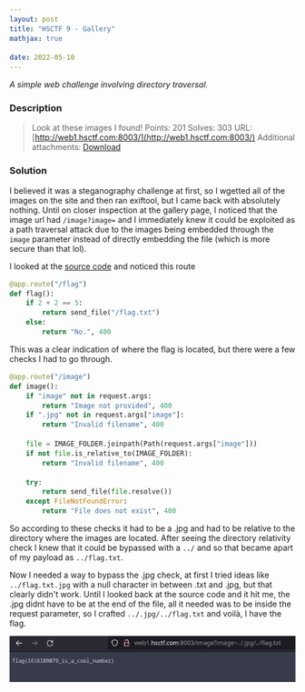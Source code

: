 ```yaml
---
layout: post
title: "HSCTF 9 - Gallery"
mathjax: true

date: 2022-05-10
---
```


*A simple web challenge involving directory traversal.*

<!--more-->

### Description
> Look at these images I found!
> Points: 201
> Solves: 303
> URL: [http://web1.hsctf.com:8003/](http://web1.hsctf.com:8003/)
> Additional attachments: [Download](https://hsctf-9-resources.storage.googleapis.com/uploads/f6fb4242f208ee8229bac9fb310223ea685530b2d72582eec086a1988acdf26a/gallery.zip)

### Solution

I believed it was a steganography challenge at first, so I wgetted all of the images on the site and then ran exiftool, but I came back with absolutely nothing. Until on closer inspection at the gallery page, I noticed that the image url had `/image?image=` and I immediately knew it could be exploited as a path traversal attack due to the images being embedded through the `image` parameter instead of directly embedding the file (which is more secure than that lol).

I looked at the [source code](https://hsctf-9-resources.storage.googleapis.com/uploads/f6fb4242f208ee8229bac9fb310223ea685530b2d72582eec086a1988acdf26a/gallery.zip) and noticed this route

```python
@app.route("/flag")
def flag():
	if 2 + 2 == 5:
		return send_file("/flag.txt")
	else:
		return "No.", 400
```

This was a clear indication of where the flag is located, but there were a few checks I had to go through.

```python
@app.route("/image")
def image():
	if "image" not in request.args:
		return "Image not provided", 400
	if ".jpg" not in request.args["image"]:
		return "Invalid filename", 400
	
	file = IMAGE_FOLDER.joinpath(Path(request.args["image"]))
	if not file.is_relative_to(IMAGE_FOLDER):
		return "Invalid filename", 400
	
	try:
		return send_file(file.resolve())
	except FileNotFoundError:
		return "File does not exist", 400
```

So according to these checks it had to be a .jpg and had to be relative to the directory where the images are located. After seeing the directory relativity check I knew that it could be bypassed with a `../` and so that became apart of my payload as `../flag.txt`.

Now I needed a way to bypass the .jpg check, at first I tried ideas like `../flag.txt.jpg` with a null character in between .txt and .jpg, but that clearly didn't work. Until I looked back at the source code and it hit me, the .jpg didnt have to be at the end of the file, all it needed was to be inside the request parameter, so I crafted `../.jpg/../flag.txt` and voilà, I have the flag.

<img src="/resources/2022/hsctf9/gallery/gallery_flag.png" width="600">
